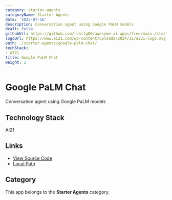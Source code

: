 ```yaml
---
category: starter-agents
categoryName: Starter Agents
date: '2025-07-16'
description: Conversation agent using Google PaLM models
draft: false
githubUrl: https://github.com/rohitg00/awesome-ai-apps/tree/main./starter-agents/google-palm-chat/
logoUrl: https://www.ai21.com/wp-content/uploads/2024/11/ai21-logo.svg
path: ./starter-agents/google-palm-chat/
techStack:
- AI21
title: Google PaLM Chat
weight: 1
---
```


# Google PaLM Chat

Conversation agent using Google PaLM models

## Technology Stack

AI21

## Links

- [View Source Code](https://github.com/rohitg00/awesome-ai-apps/tree/main./starter-agents/google-palm-chat/)
- [Local Path](./starter-agents/google-palm-chat/)

## Category

This app belongs to the **Starter Agents** category.
